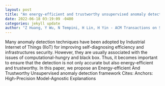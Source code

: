 ```yaml
--- 
layout: post 
title: "An energy-efficient and trustworthy unsupervised anomaly detection framework (EATU) for IIoT" 
date: 2022-06-18 03:19:09 -0400 
categories: jekyll update 
author: "Z Huang, Y Wu, N Tempini, H Lin, H Yin - ACM Transactions on Sensor Networks , 2022" 
--- 
```

Many anomaly detection techniques have been adopted by Industrial Internet of Things (IIoT) for improving self-diagnosing efficiency and infrastructures security. However, they are usually associated with the issues of computational-hungry and black box. Thus, it becomes important to ensure that the detection is not only accurate but also energy-efficient and trustworthy. In this paper, we propose an Energy-efficient And Trustworthy Unsupervised anomaly detection framework Cites: Anchors: High-Precision Model-Agnostic Explanations